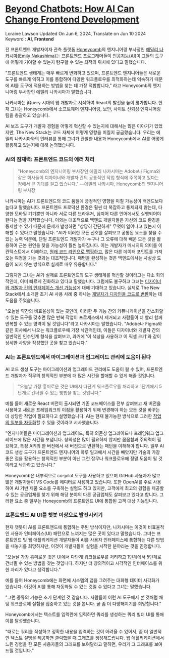 # [Beyond Chatbots: How AI Can Change Frontend Development](https://thenewstack.io/beyond-chatbots-how-ai-can-change-frontend-development/)

Loraine Lawson
Updated On Jun 6, 2024, Translate on Jun 10 2024
Keyword : **AI**, **Frontend**

전 프론트엔드 개발자이자 관측 플랫폼 [Honeycomb](https://www.honeycomb.io/?utm_source=the+new+stack&utm_medium=referral&utm_content=inline-mention&utm_campaign=tns+platform)의 엔지니어링 부사장인 [에밀리 나카시마(Emily Nakashima)](https://www.linkedin.com/in/eanakashima/?utm_source=the+new+stack&utm_medium=referral&utm_content=inline-mention&utm_campaign=tns+platform)는 프론트엔드 프로그래머들이 [인공지능(AI)](https://thenewstack.io/ai-for-developers-how-can-programmers-use-artificial-intelligence/)이 그들의 도구에 어떻게 기여할 수 있는지 탐구할 수 있는 최적의 위치에 있다고 말했습니다.

"프론트엔드 생태계는 매우 빠르게 변화하고 있으며, 프론트엔드 엔지니어들은 새로운 도구를 빠르게 익히고 이를 통합하여 다양한 워크플로우를 최적화하는데 익숙하기 때문에 AI를 도구에 적용하는 방법을 찾는 데 가장 적합합니다," 라고 Honeycomb의 엔지니어링 부사장인 에밀리 나카시마가 말했습니다.

나카시마는 jQuery 시대의 웹 개발자로 시작하여 React의 발전을 높이 평가합니다. 현재 그녀는 Honeycomb에서 소프트웨어 엔지니어링, 보안, 사이트 신뢰성 엔지니어링 팀을 총괄하고 있습니다.

AI 보조 도구가 개발자 경험을 어떻게 혁신할 수 있는지에 대해서는 많은 이야기가 있었지만, The New Stack는 코드 자체에 어떻게 영향을 미칠지 궁금했습니다. 우리는 에밀리 나카시마와의 인터뷰를 통해 그녀가 관찰한 내용과 Honeycomb에서 AI를 어떻게 활용하고 있는지에 대해 논의했습니다.

### AI의 잠재력: 프론트엔드 코드의 에러 처리

> "Honeycomb의 엔지니어링 부사장인 에밀리 나카시마는 Adobe나 Figma와 같은 회사들이 디자이너와 개발자 간의 공통적인 작업 형식에 주목하고 있다는 점에서 큰 기대를 걸고 있습니다."
> —에밀리 나카시마, Honeycomb의 엔지니어링 부사장

나카시마는 AI가 프론트엔드의 코드 품질에 긍정적인 영향을 미칠 가능성이 백엔드보다 높다고 말했습니다. 프론트엔드 프로덕션 환경은 훨씬 더 복잡하고 통제되지 않는데, 다양한 모바일 기기뿐만 아니라 서로 다른 브라우저, 심지어 다른 언어에서도 실행되어야 한다는 점을 지적했습니다. 이와는 대조적으로 백엔드 개발자들은 자신의 코드 환경을 통제할 수 있기 때문에 문제가 발생하면 "상당히 간단하게" 무엇이 일어나고 있는지 이해할 수 있다고 말했습니다.
"AI가 이러한 모든 신호를 살펴보고 공통된 요소를 찾을 수 있는 능력 덕분에, 단일 프론트엔드 개발자가 누구나 그 오류에 대해 배운 모든 것을 활용하여 근본 원인을 찾을 가능성이 훨씬 높아집니다. 이는 개발자가 메시지의 의미를 이 컨텍스트에서 이해하고, [원래 코드 라인으로 맵핑하고](https://thenewstack.io/4-ways-to-get-your-code-back-in-shape-after-black-friday/), 많은 다른 데이터 포인트를 가져오는 여정을 가는 것과는 대조적입니다. 패턴을 완성하는 것은 백엔드에서는 사실상 도움이 되지 않는 방식으로 실제로 매우 유용합니다."

그렇지만 그녀는 AI가 실제로 프론트엔드의 도구 생태계를 혁신할 것이라고는 다소 회의적인데, 이미 빠르게 진화하고 있다고 말했습니다. 그럼에도 불구하고 그녀는 [디자이너와 개발자 간의 인터페이스 개선 가능성](https://thenewstack.io/improving-communication-between-development-and-design/)에 대해 기대하고 있습니다. 실제로 The New Stack에서 소개한 초기 AI 사용 사례 중 하나는 [개발자가 디자인을 코드로 변환](https://thenewstack.io/figma-caters-to-developers-with-dev-mode-and-ai-integrations/)하는 데 도움을 주었습니다.

"오늘날 약간의 비효율성이 있는 곳인데, 이러한 두 기능 간의 커뮤니케이션을 간소화할 수 있는 도구를 갖추면 많은 반복 작업이 프로세스에서 제거되고 사람들이 더 빨리 함께 반복할 수 있는 영역이 될 것입니다"라고 나카시마는 말했습니다. "Adobe나 Figma와 같은 회사에서 나오는 워크플로우에 가장 낙관적인데, 이들은 디자이너와 개발자 간의 일반적인 인수인계 형식을 살펴보고, 과거에 '이 색상을 사용하고 이 픽셀 크기'와 같이 상세한 사양을 작성했던 곳을 찾고 있습니다."

### AI는 프론트엔드에서 마이그레이션과 업그레이드 관리에 도움이 된다

AI 코드 생성 도구는 마이그레이션과 업그레이드 관리에도 도움이 될 수 있어, 프론트엔드 개발자가 직무의 창의적인 부분에 더 많은 시간을 할애할 수 있게 해줄 것입니다.

> "오늘날 가장 흥미로운 것은 UI에서 다단계 워크플로우를 처리하고 1단계에서 5단계로 건너뛸 수 있는 방법을 찾는 것입니다."

예를 들어 새로운 React 버전이 출시되면 기존 코드베이스를 전부 살펴보고 새 버전을 사용하고 새로운 프레임워크의 이점을 활용하기 위해 변경해야 하는 모든 것을 바꾸는 데 상당한 작업이 필요하다고 설명했습니다. AI는 현재 불가능한 방식으로 그러한 [작업의 일부를 자동화](https://thenewstack.io/three-ways-automation-can-improve-workplace-culture/)할 수 있을 것이라고 시사했습니다.

"엔지니어들은 마이그레이션과 업그레이드, 특히 의존성 업그레이드나 프레임워크 업그레이드에 많은 시간을 보냅니다. 창의성은 많이 필요하지 않지만 꼼꼼함과 주의력이 필요하고, 특정 API의 한 버전에서 새 버전으로 변환하는 패턴을 이해해야 합니다. 일부 AI 코드 생성 도구가 프론트엔드 엔지니어의 하루 일과에서 시간을 빼앗지만 기술의 가장 좋은 점을 활용하는 창의적인 부분이 아닌 그런 잡무나 워크플로우에 정말 도움이 될 것이라고 낙관하고 있습니다."

Honeycomb은 내부적으로 co-pilot 도구를 사용하고 있으며 GitHub 사용자가 많고 많은 개발자들이 VS Code를 에디터로 사용하고 있습니다. 또한 OpenAI를 주로 사용하여 AI 기반 제품 요소를 구축하는 실험도 하고 있지만, 고객에게 최고의 경험을 제공할 수 있는 공급업체를 찾기 위해 해당 분야의 다른 공급업체도 살펴보고 있다고 합니다. 그러한 요소 중 일부는 Honeycomb의 프론트엔드 UI에 통합된 고객 대상 기능입니다.

### 프론트엔드 AI UI를 챗봇 이상으로 발전시키기

현재 챗봇이 AI를 프론트엔드에 통합하는 주된 방식이지만, 나카시마는 이것이 비효율적인 사용자 인터페이스(UI) 패턴으로 느껴지는 많은 곳이 있다고 말했습니다. 그녀는 프론트엔드 및 웹 애플리케이션 개발자들이 AI를 사용자 인터페이스에 통합하는 다른 방법을 내놓기를 희망하지만, 이것이 개발자들이 실험을 시작한 분야라는 것을 인정합니다.

"오늘날 가장 흥미로운 것은 UI에서 다단계 워크플로우를 처리하고 1단계에서 5단계로 건너뛸 수 있는 방법을 찾는 것입니다. 하지만 더 창의적이고 시각적인 인터페이스를 위한 자리가 있다고 생각합니다."

예를 들어 Honeycomb에는 화면에 시스템의 맵을 그려주는 대화형 데이터 시각화가 있습니다. 이것이 AI를 통해 자동화될 수 있는 것일 수 있다고 그녀는 말했습니다.

"그런 종류의 기능은 초기 단계인 것 같습니다. 사람들이 이런 AI 도구에서 본 것처럼 채팅 워크플로에 실험을 집중하고 있는 것을 봅니다. 곧 좀 더 다양해지기를 희망합니다."

Honeycomb에서는 텍스트를 입력란에 입력하면 쿼리를 생성하는 쿼리 빌더 UI를 통해 이를 달성했습니다.

"때로는 쿼리를 작성하고 정확한 내용을 입력하는 것이 어려울 수 있어서, 좀 더 일반적인 텍스트 설명을 제공하면 클릭했을 때 그래프를 생성해드립니다. 웹 애플리케이션에서 느린 경험을 한 모든 사용자들의 그래프를 보여달라고 말하면, 우리가 그 그래프를 보여드릴 것입니다."

